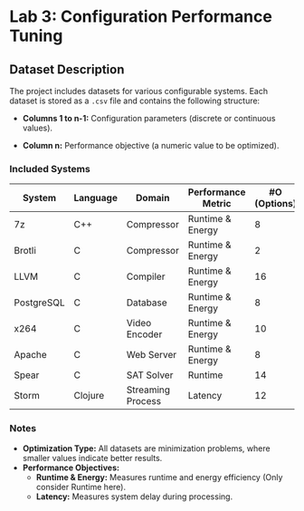 # Lab 3: Configuration Performance Tuning

## Dataset Description
The project includes datasets for various configurable systems. Each dataset is stored as a `.csv` file and contains the following structure:

- **Columns 1 to n-1:** Configuration parameters (discrete or continuous values).

- **Column n:** Performance objective (a numeric value to be optimized).

### Included Systems
| System       | Language | Domain               | Performance Metric    | #O (Options) | #C (Configurations) | Optimization Type |
|--------------|----------|----------------------|-----------------------|--------------|---------------------|-------------------|
| 7z           | C++      | Compressor           | Runtime & Energy      | 8            | 68640               | Minimization      |
| Brotli       | C        | Compressor           | Runtime & Energy      | 2            | 180                 | Minimization      |
| LLVM         | C        | Compiler             | Runtime & Energy      | 16           | 65536               | Minimization      |
| PostgreSQL   | C        | Database             | Runtime & Energy      | 8            | 864                 | Minimization      |
| x264         | C        | Video Encoder        | Runtime & Energy      | 10           | 4608                | Minimization      |
| Apache       | C        | Web Server           | Runtime & Energy      | 8            | 640                 | Minimization      |
| Spear        | C        | SAT Solver           | Runtime               | 14           | 16384               | Minimization      |
| Storm        | Clojure  | Streaming Process    | Latency               | 12           | 1557                | Minimization      |

### Notes
- **Optimization Type:** All datasets are minimization problems, where smaller values indicate better results.
- **Performance Objectives:**
  - **Runtime & Energy:** Measures runtime and energy efficiency (Only consider Runtime here).
  - **Latency:** Measures system delay during processing.


